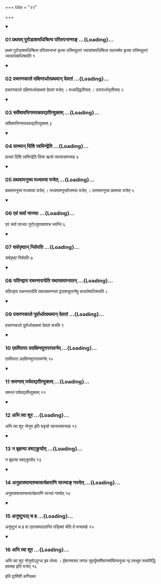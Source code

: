 +++
title = "२२"

+++

<div class="js_include" includetitle="true" newlevelforh1="3" unfilled="" url="/vedAH_yajuH/taittirIyam/sUtram/ApastambaH/shrautam/vishvAsa-prastutiH/19/22/01_prathamam_puroDAshamadhishritya_paritapanAnta~N.md">
<details open><summary><h3>01 प्रथमम् पुरोडाशमधिश्रित्य परितपनान्तङ् ...{Loading}...</h3></summary>

प्रथमं पुरोडाशमधिश्रित्य परितपनान्तं कृत्वा तस्मिन्नुत्तरं ज्यायांसमधिश्रित्य तदन्तमेव कृत्वा तस्मिन्नुत्तरं ज्यायांसमधिश्रयति १
</details>
</div>


<div class="js_include" includetitle="true" newlevelforh1="3" unfilled="" url="/vedAH_yajuH/taittirIyam/sUtram/ApastambaH/shrautam/vishvAsa-prastutiH/19/22/02_pracharaNakAle_daxiNArdhAtprathamAn_devatAM.md">
<details open><summary><h3>02 प्रचरणकाले दक्षिणार्धात्प्रथमान् देवतां ...{Loading}...</h3></summary>

प्रचरणकाले दक्षिणार्धात्प्रथमां देवतां यजेत् । मध्याद्द्वितीयाम् । उत्तरार्धात्तृतीयाम् २
</details>
</div>


<div class="js_include" includetitle="true" newlevelforh1="3" unfilled="" url="/vedAH_yajuH/taittirIyam/sUtram/ApastambaH/shrautam/vishvAsa-prastutiH/19/22/03_sarveShAmabhigamayannavadyatItyuktam.md">
<details open><summary><h3>03 सर्वेषामभिगमयन्नवद्यतीत्युक्तम् ...{Loading}...</h3></summary>

सर्वेषामभिगमयन्नवद्यतीत्युक्तम् ३
</details>
</div>


<div class="js_include" includetitle="true" newlevelforh1="3" unfilled="" url="/vedAH_yajuH/taittirIyam/sUtram/ApastambaH/shrautam/vishvAsa-prastutiH/19/22/04_prAchyAn_dishi_tvamindreti.md">
<details open><summary><h3>04 प्राच्यान् दिशि त्वमिन्द्रेति ...{Loading}...</h3></summary>

प्राच्यां दिशि त्वमिन्द्रेति तिस्र ऋचो व्यत्यासमन्वाह ४
</details>
</div>


<div class="js_include" includetitle="true" newlevelforh1="3" unfilled="" url="/vedAH_yajuH/taittirIyam/sUtram/ApastambaH/shrautam/vishvAsa-prastutiH/19/22/05_prathamAmanUchya_madhyamayA_yajet.md">
<details open><summary><h3>05 प्रथमामनूच्य मध्यमया यजेत् ...{Loading}...</h3></summary>

प्रथमामनूच्य मध्यमया यजेत् । मध्यमामनूच्योत्तमया यजेत् । उत्तमामनूच्य प्रथमया यजेत् ५
</details>
</div>


<div class="js_include" includetitle="true" newlevelforh1="3" unfilled="" url="/vedAH_yajuH/taittirIyam/sUtram/ApastambaH/shrautam/vishvAsa-prastutiH/19/22/06_evaM_sarvA_yAjyAH.md">
<details open><summary><h3>06 एवं सर्वा याज्याः ...{Loading}...</h3></summary>

एवं सर्वा याज्याः पुरोऽनुवाक्याश्च भवन्ति ६
</details>
</div>


<div class="js_include" includetitle="true" newlevelforh1="3" unfilled="" url="/vedAH_yajuH/taittirIyam/sUtram/ApastambaH/shrautam/vishvAsa-prastutiH/19/22/07_sarvapRShThAn_nirvapati.md">
<details open><summary><h3>07 सर्वपृष्ठान् निर्वपति ...{Loading}...</h3></summary>

सर्वपृष्ठां निर्वपति ७
</details>
</div>


<div class="js_include" includetitle="true" newlevelforh1="3" unfilled="" url="/vedAH_yajuH/taittirIyam/sUtram/ApastambaH/shrautam/vishvAsa-prastutiH/19/22/08_yadindrAya_rAthantarAyeti_yathAsamAmnAtan.md">
<details open><summary><h3>08 यदिन्द्राय राथन्तरायेति यथासमाम्नातन् ...{Loading}...</h3></summary>

यदिन्द्राय राथन्तरायेति यथासमाम्नातं द्वादशसूत्तानेषु कपालेष्वधिश्रयति ८
</details>
</div>


<div class="js_include" includetitle="true" newlevelforh1="3" unfilled="" url="/vedAH_yajuH/taittirIyam/sUtram/ApastambaH/shrautam/vishvAsa-prastutiH/19/22/09_pracharaNakAle_pUrvArdhAtprathamAn_devatAM.md">
<details open><summary><h3>09 प्रचरणकाले पूर्वार्धात्प्रथमान् देवतां ...{Loading}...</h3></summary>

प्रचरणकाले पूर्वार्धात्प्रथमां देवतां यजति ९
</details>
</div>


<div class="js_include" includetitle="true" newlevelforh1="3" unfilled="" url="/vedAH_yajuH/taittirIyam/sUtram/ApastambaH/shrautam/vishvAsa-prastutiH/19/22/10_evamitarAH_pradaxiNamuttarApavargam.md">
<details open><summary><h3>10 एवमितराः प्रदक्षिणमुत्तरापवर्गम् ...{Loading}...</h3></summary>

एवमितराः प्रदक्षिणमुत्तरापवर्गम् १०
</details>
</div>


<div class="js_include" includetitle="true" newlevelforh1="3" unfilled="" url="/vedAH_yajuH/taittirIyam/sUtram/ApastambaH/shrautam/vishvAsa-prastutiH/19/22/11_samantam_paryavadyatItyuktam.md">
<details open><summary><h3>11 समन्तम् पर्यवद्यतीत्युक्तम् ...{Loading}...</h3></summary>

समन्तं पर्यवद्यतीत्युक्तम् ११
</details>
</div>


<div class="js_include" includetitle="true" newlevelforh1="3" unfilled="" url="/vedAH_yajuH/taittirIyam/sUtram/ApastambaH/shrautam/vishvAsa-prastutiH/19/22/12_abhi_tvA_shUra.md">
<details open><summary><h3>12 अभि त्वा शूर ...{Loading}...</h3></summary>

अभि त्वा शूर नोनुम इति षडृचो व्यत्यासमन्वाह १२
</details>
</div>


<div class="js_include" includetitle="true" newlevelforh1="3" unfilled="" url="/vedAH_yajuH/taittirIyam/sUtram/ApastambaH/shrautam/vishvAsa-prastutiH/19/22/13_na_bRhatyA_vaShaTkuryAt.md">
<details open><summary><h3>13 न बृहत्या वषट्कुर्यात् ...{Loading}...</h3></summary>

न बृहत्या वषट्कुर्यात् १३
</details>
</div>


<div class="js_include" includetitle="true" newlevelforh1="3" unfilled="" url="/vedAH_yajuH/taittirIyam/sUtram/ApastambaH/shrautam/vishvAsa-prastutiH/19/22/14_anuvAkyAyAshchatvAryaxarANi_yAjyA~N_gamayet.md">
<details open><summary><h3>14 अनुवाक्यायाश्चत्वार्यक्षराणि याज्याङ् गमयेत् ...{Loading}...</h3></summary>

अनुवाक्यायाश्चत्वार्यक्षराणि याज्यां गमयेत् १४
</details>
</div>


<div class="js_include" includetitle="true" newlevelforh1="3" unfilled="" url="/vedAH_yajuH/taittirIyam/sUtram/ApastambaH/shrautam/vishvAsa-prastutiH/19/22/15_anuShTubha~n_cha_ha.md">
<details open><summary><h3>15 अनुष्टुभञ् च ह ...{Loading}...</h3></summary>

अनुष्टुभं च ह वा एतत्सम्पादयन्ति पङ्क्तिं चेति ते मन्यामहे १५
</details>
</div>


<div class="js_include" includetitle="true" newlevelforh1="3" unfilled="" url="/vedAH_yajuH/taittirIyam/sUtram/ApastambaH/shrautam/vishvAsa-prastutiH/19/22/16_abhi_tvA_shUra.md">
<details open><summary><h3>16 अभि त्वा शूर ...{Loading}...</h3></summary>

अभि त्वा शूर नोनुमोऽदुग्धा इव धेनवः । ईशानमस्य जगतः सुवर्दृशमीशानमोमित्यनूच्य न्द्र तस्थुष स्त्वामिद्धि हवामह इति यजेत् १६
</details>
</div>



  
इति द्वाविंशी कण्डिका 
